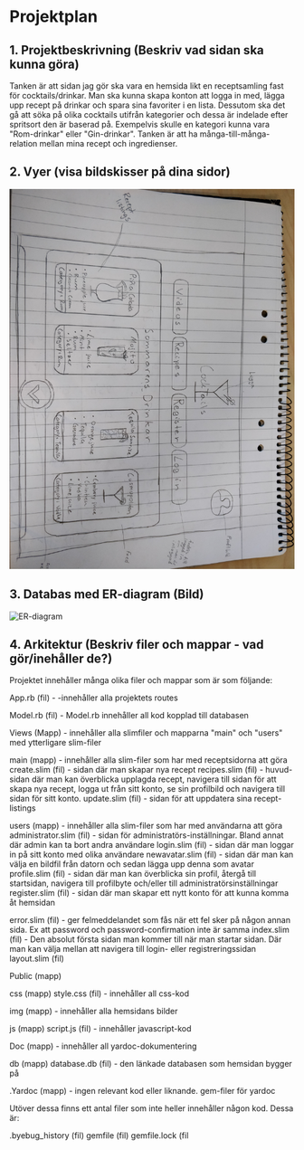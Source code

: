 # Projektplan

## 1. Projektbeskrivning (Beskriv vad sidan ska kunna göra)

Tanken är att sidan jag gör ska vara en hemsida likt en receptsamling fast för cocktails/drinkar. Man ska kunna skapa konton att logga in med, lägga upp recept på drinkar och spara sina favoriter i en lista. Dessutom ska det gå att söka på olika cocktails utifrån kategorier och dessa är indelade efter spritsort den är baserad på. Exempelvis skulle en kategori kunna vara "Rom-drinkar" eller "Gin-drinkar".
Tanken är att ha många-till-många-relation mellan mina recept och ingredienser.

## 2. Vyer (visa bildskisser på dina sidor)

![Sketch](IMG_20200123_151501.jpg)

## 3. Databas med ER-diagram (Bild)

![ER-diagram](IMG_20200123_151450.jpg)

## 4. Arkitektur (Beskriv filer och mappar - vad gör/inehåller de?)

Projektet innehåller många olika filer och mappar som är som följande:

App.rb (fil) -  -innehåller alla projektets routes
 
Model.rb (fil) - Model.rb innehåller all kod kopplad till databasen
 
Views (Mapp) - innehåller alla slimfiler och mapparna "main" och "users" med ytterligare slim-filer

  main (mapp) - innehåller alla slim-filer som har med receptsidorna att göra
    create.slim (fil) - sidan där man skapar nya recept
    recipes.slim (fil) - huvud-sidan där man kan överblicka upplagda recept, navigera till sidan för att skapa nya recept, logga ut från                          sitt konto, se sin profilbild och navigera till sidan för sitt konto.
    update.slim (fil) - sidan för att uppdatera sina recept-listings
    
   users (mapp) - innehåller alla slim-filer som har med användarna att göra
    administrator.slim (fil) - sidan för administratörs-inställningar. Bland annat där admin kan ta bort andra användare
    login.slim (fil) - sidan där man loggar in på sitt konto med olika användare
    newavatar.slim (fil) - sidan där man kan välja en bildfil från datorn och sedan lägga upp denna som avatar
    profile.slim (fil) - sidan där man kan överblicka sin profil, återgå till startsidan, navigera till profilbyte och/eller till                                administratörsinställningar
    register.slim (fil) - sidan där man skapar ett nytt konto för att kunna komma åt hemsidan
    
   error.slim (fil) - ger felmeddelandet som fås när ett fel sker på någon annan sida. Ex att password och password-confirmation inte är                       samma
   index.slim (fil) - Den absolut första sidan man kommer till när man startar sidan. Där man kan välja mellan att navigera till login-                       eller registreringssidan
   layout.slim (fil) 
   
Public (mapp)

  css (mapp)
    style.css (fil) - innehåller all css-kod
    
  img (mapp) - innehåller alla hemsidans bilder
  
  js (mapp)
    script.js (fil) - innehåller javascript-kod
    
Doc (mapp) - innehåller all yardoc-dokumentering

db (mapp)
  database.db (fil) - den länkade databasen som hemsidan bygger på

.Yardoc (mapp) - ingen relevant kod eller liknande. gem-filer för yardoc 

Utöver dessa finns ett antal filer som inte heller innehåller någon kod. Dessa är:

.byebug_history (fil)
gemfile (fil)
gemfile.lock (fil
